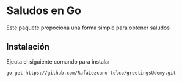 # Saludos en Go

Este paquete propociona una forma simple para obtener saludos

## Instalación
Ejeuta el siguiente comando para instalar

```bash
go get https://github.com/RafaLezcano-telco/greetingsUdemy.git
```